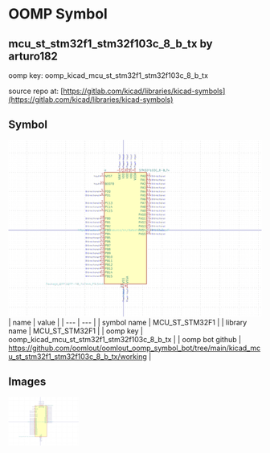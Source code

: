 # OOMP Symbol  
## mcu_st_stm32f1_stm32f103c_8_b_tx  by arturo182  
  
oomp key: oomp_kicad_mcu_st_stm32f1_stm32f103c_8_b_tx  
  
source repo at: [https://gitlab.com/kicad/libraries/kicad-symbols](https://gitlab.com/kicad/libraries/kicad-symbols)  
## Symbol  
  
[![working.png](working_600.png)](working.png)  
| name | value | 
| --- | --- | 
| symbol name | MCU_ST_STM32F1 | 
| library name | MCU_ST_STM32F1 | 
| oomp key | oomp_kicad_mcu_st_stm32f1_stm32f103c_8_b_tx | 
| oomp bot github | https://github.com/oomlout/oomlout_oomp_symbol_bot/tree/main/kicad_mcu_st_stm32f1_stm32f103c_8_b_tx/working | 
## Images  
  
[![working.png](working_140.png)](working.png)  
